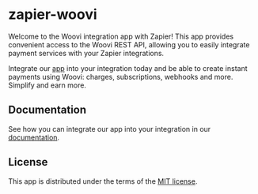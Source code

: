 # zapier-woovi

Welcome to the Woovi integration app with Zapier! This app provides convenient access to the Woovi REST API, allowing you to easily integrate payment services with your Zapier integrations.

Integrate our [app](https://zapier.com/apps/woovi/integrations) into your integration today and be able to create instant payments using Woovi: charges, subscriptions, webhooks and more. Simplify and earn more.

## Documentation

See how you can integrate our app into your integration in our [documentation](https://developers.woovi.com/docs/integrations/zapier-with-woovi).

## License

This app is distributed under the terms of the [MIT license](LICENSE).